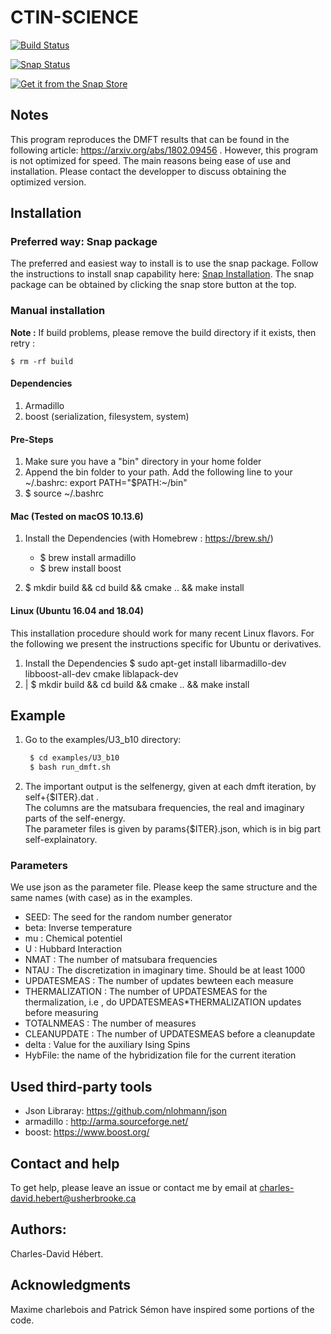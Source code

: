 # CTIN-SCIENCE


[![Build Status](https://travis-ci.com/ZGCDDoo/ctint-science.svg?branch=master)](https://travis-ci.com/ZGCDDoo/ctint-science)

[![Snap Status](https://build.snapcraft.io/badge/ZGCDDoo/ctint-science.svg)](https://build.snapcraft.io/user/ZGCDDoo/ctint-science)

[![Get it from the Snap Store](https://snapcraft.io/static/images/badges/en/snap-store-black.svg)](https://snapcraft.io/ctint-science)


## Notes

This program reproduces the DMFT results that can be found in the following article: https://arxiv.org/abs/1802.09456 .
However, this program is not optimized for speed. The main reasons being ease of use and installation. Please contact the developper to discuss obtaining the optimized version.


## Installation


### Preferred way: Snap package

The preferred and easiest way to install is to use the snap package. Follow the instructions to install snap capability here: [Snap Installation](https://docs.snapcraft.io/installing-snapd/6735). The snap package can be obtained by clicking the snap store button at the top.


### Manual installation

**Note :**
If build problems,
please remove the build directory if it exists, then retry :
    
    $ rm -rf build

#### Dependencies
1. Armadillo
2. boost (serialization, filesystem, system)


#### Pre-Steps
1. Make sure you have a "bin" directory in your home folder
2. Append the bin folder to your path. Add the following line to your ~/.bashrc:  export PATH="$PATH:~/bin"
3. $ source ~/.bashrc


#### Mac (Tested on macOS 10.13.6)

1. Install the Dependencies (with Homebrew : https://brew.sh/)
      * $ brew install armadillo
      * $ brew install boost

2. $ mkdir build && cd build && cmake .. && make install


#### Linux (Ubuntu 16.04 and 18.04)

This installation procedure should work for many recent Linux flavors. For the following
we present the instructions specific for Ubuntu or derivatives.

1. Install the Dependencies
    $ sudo apt-get install libarmadillo-dev libboost-all-dev cmake liblapack-dev
2. | $ mkdir build && cd build && cmake .. && make install



## Example
1. Go to the examples/U3_b10 directory:
   ```bash
    $ cd examples/U3_b10
    $ bash run_dmft.sh
   ```

2. The important output is the selfenergy, given at each dmft iteration, by self+\{\$ITER\}.dat .   
   The columns are the matsubara frequencies, the real and imaginary parts of the self-energy.  
   The parameter files is given by params{$ITER}.json, which is in big part self-explainatory.


### Parameters


We use json as the parameter file. Please keep the same structure and the same names (with case) as in the examples.

* SEED: The seed for the random number generator
* beta: Inverse temperature
* mu : Chemical potentiel
* U : Hubbard Interaction
* NMAT : The number of matsubara frequencies
* NTAU : The discretization in imaginary time. Should be at least 1000
* UPDATESMEAS : The number of updates bewteen each measure
* THERMALIZATION : The number of UPDATESMEAS for the thermalization, i.e , do UPDATESMEAS*THERMALIZATION updates before measuring 
* TOTALNMEAS : The number of measures
* CLEANUPDATE : The number of UPDATESMEAS before a cleanupdate
* delta : Value for the auxiliary Ising Spins
* HybFile: the name of the hybridization file for the current iteration

## Used third-party tools

* Json Libraray: https://github.com/nlohmann/json
* armadillo : http://arma.sourceforge.net/
* boost: https://www.boost.org/
    
   
## Contact and help

To get help, please leave an issue or contact me by email at charles-david.hebert@usherbrooke.ca

## Authors:
Charles-David Hébert.

## Acknowledgments

Maxime charlebois and Patrick Sémon have inspired some portions of the code.
